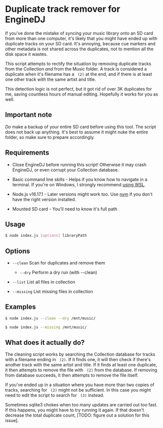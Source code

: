 # Duplicate track remover for EngineDJ

If you've done the mistake of syncing your music library onto an SD card from more than one computer, it's likely that you might have ended up with duplicate tracks on your SD card. It's annoying, because cue markers and other metadata is not shared across the duplicates, not to mention all the disk space it wastes.

This script attempts to rectify the situation by removing duplicate tracks from the Collection *and* from the Music folder. A track is considered a duplicate when it's filename has a ` (2)` at the end, and if there is at least one other track with the same artist and title.

This detection logic is not perfect, but it got rid of over 3K duplicates for me, saving countless hours of manual editing. Hopefully it works for you as well.

## Important note

*Do* make a backup of your entire SD card before using this tool. The script does not back up anything. It's best to assume it might nuke the entire folder, so make sure to prepare accordingly.

## Requirements

- Close EngineDJ before running this script! Otherwise it may crash EngineDJ, or even corrupt your Collection database.

- Basic command line skills - Helps if you know how to navigate in a terminal. If you're on Windows, I strongly recommend [using WSL](https://learn.microsoft.com/en-us/windows/wsl/install).

- Node.js v16.17.1 - Later versions might work too. Use [nvm](https://github.com/nvm-sh/nvm) if you don't have the right version installed.

- Mounted SD card - You'll need to know it's full path

## Usage

```sh
$ node index.js [options] libraryPath
```

## Options

- `--clean` Scan for duplicates and remove them

  - `--dry` Perform a dry run (with --clean)

- `--list` List all files in collection

- `--missing` List missing files in collection

## Examples

```sh
$ node index.js --clean --dry /mnt/music/
```

```sh
$ node index.js --missing /mnt/music/
```

## What does it actually do?

The cleaning script works by searching the Collection database for tracks with a filename ending in ` (2)`. If it finds one, it will then check if there's another track with the same artist and title. If it finds at least one duplicate, it then attempts to remove the file with ` (2)` from the database. If removing from database succeeds, it then attempts to remove the file itself.

If you've ended up in a situation where you have more than two copies of tracks, searching for ` (2)` might not be sufficient. In this case you might need to edit the script to search for ` (3)` instead.

Sometimes sqlite3 chokes when too many updates are carried out too fast. If this happens, you might have to try running it again. If that doesn't decrease the total duplicate count, [TODO: figure out a solution for this issue].
